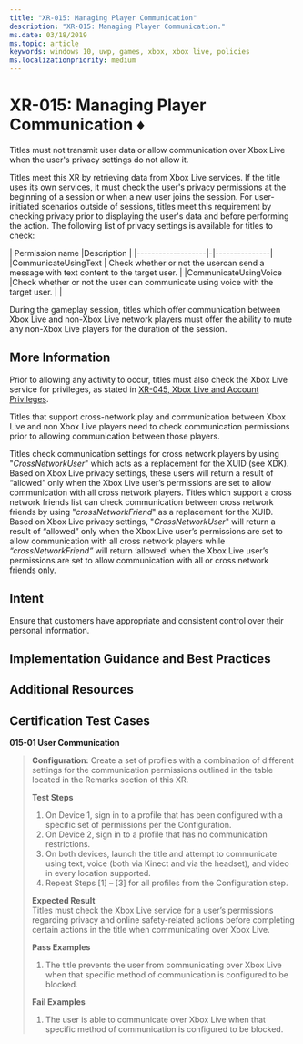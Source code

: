 ```yaml
---
title: "XR-015: Managing Player Communication"
description: "XR-015: Managing Player Communication."
ms.date: 03/18/2019
ms.topic: article
keywords: windows 10, uwp, games, xbox, xbox live, policies
ms.localizationpriority: medium
---
```


# XR-015: Managing Player Communication &diams; 


Titles must not transmit user data or allow communication over Xbox Live when the user's privacy settings do not allow it.

Titles meet this XR by retrieving data from Xbox Live services. If the title uses its own services, it must check the user's privacy permissions at the beginning of a session or when a new user joins the session. For user-initiated scenarios outside of sessions, titles meet this requirement by checking privacy prior to displaying the user's data and before performing the action. The following list of privacy settings is available for titles to check:


| Permission name |Description |
|-------------------|-|---------------|
|CommunicateUsingText | Check whether or not the usercan send a message with text content to the target user. |
|CommunicateUsingVoice |Check whether or not the user can communicate using voice with the target user. | |

During the gameplay session, titles which offer communication between Xbox Live and non-Xbox Live network players must offer the ability to mute any non-Xbox Live players for the duration of the session.

## More Information

Prior to allowing any activity to occur, titles must also check the Xbox Live service for privileges, as stated in [XR-045, Xbox Live and Account Privileges](/XR045.md).

Titles that support cross-network play and communication between Xbox Live and non Xbox Live players need to check communication permissions prior to allowing communication between those players.  

Titles check communication settings for cross network players by using "_CrossNetworkUser_"  which acts as a replacement for the XUID (see XDK). Based on Xbox Live privacy settings, these users will return a result of “allowed” only when the Xbox Live user’s permissions are set to allow communication with all cross network players. Titles which support a cross network friends list can check communication between cross network friends by using "_crossNetworkFriend_" as a replacement for the XUID.  Based on Xbox Live privacy settings, "_CrossNetworkUser_" will return a result of “allowed” only when the Xbox Live user’s permissions are set to allow communication with all cross network players while _“crossNetworkFriend”_ will return ‘allowed’ when the Xbox Live user’s permissions are set to allow communication with all or cross network friends only.   

## Intent
Ensure that customers have appropriate and consistent control over their personal information.


## Implementation Guidance and Best Practices

## Additional Resources


## Certification Test Cases
**015-01 User Communication**   
  
>**Configuration:**   Create a set of profiles with a combination of different settings for the communication permissions outlined in the table located in the Remarks section of this XR.  
>
>**Test Steps**  
>1. On Device 1, sign in to a profile that has been configured with a specific set of permissions per the Configuration.
>2. On Device 2, sign in to a profile that has no communication restrictions.
>3. On both devices, launch the title and attempt to communicate using text, voice (both via Kinect and via the headset), and video in every location supported.
>4. Repeat Steps [1] – [3] for all profiles from the Configuration step.  
>
>**Expected Result**  
>Titles must check the Xbox Live service for a user’s permissions regarding privacy and online safety-related actions before completing certain actions in the title when communicating over Xbox Live.  
>
>**Pass Examples**  
> 1. The title prevents the user from communicating over Xbox Live when that specific method of communication is configured to be blocked.  
>
>**Fail Examples**  
> 1. The user is able to communicate over Xbox Live when that specific method of communication is configured to be blocked.  